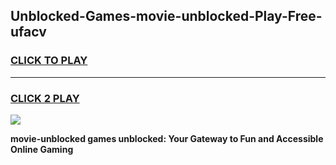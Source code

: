 
## Unblocked-Games-movie-unblocked-Play-Free-ufacv
<h3>
<a href="https://premium76.site?title=movie-unblocked&ref=23A">CLICK TO PLAY</a></h3>
<hr>

<h3>
<a href="https://premium76.site?title=movie-unblocked&ref=23A">CLICK 2 PLAY</a>
  
</h3>

<a href="https://premium76.site?title=movie-unblocked&ref=23A"><img src="https://clearcache.store/games.png"></a>


**movie-unblocked games unblocked: Your Gateway to Fun and Accessible Online Gaming**

